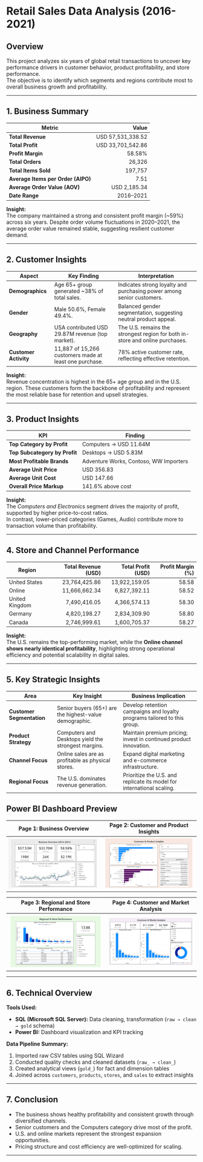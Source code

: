 # Retail Sales Data Analysis (2016-2021)

## Overview
This project analyzes six years of global retail transactions to uncover key performance drivers in customer behavior, product profitability, and store performance.  
The objective is to identify which segments and regions contribute most to overall business growth and profitability.

---

## 1. Business Summary

| Metric | Value |
|---------|------:|
| **Total Revenue** | USD 57,531,338.52 |
| **Total Profit** | USD 33,701,542.86 |
| **Profit Margin** | 58.58% |
| **Total Orders** | 26,326 |
| **Total Items Sold** | 197,757 |
| **Average Items per Order (AIPO)** | 7.51 |
| **Average Order Value (AOV)** | USD 2,185.34 |
| **Date Range** | 2016–2021 |

**Insight:**  
The company maintained a strong and consistent profit margin (~59%) across six years. Despite order volume fluctuations in 2020–2021, the average order value remained stable, suggesting resilient customer demand.


---

## 2. Customer Insights

| Aspect | Key Finding | Interpretation |
|--------|--------------|----------------|
| **Demographics** | Age 65+ group generated ~38% of total sales. | Indicates strong loyalty and purchasing power among senior customers. |
| **Gender** | Male 50.6%, Female 49.4%. | Balanced gender segmentation, suggesting neutral product appeal. |
| **Geography** | USA contributed USD 29.87M revenue (top market). | The U.S. remains the strongest region for both in-store and online purchases. |
| **Customer Activity** | 11,887 of 15,266 customers made at least one purchase. | 78% active customer rate, reflecting effective retention. |

**Insight:**  
Revenue concentration is highest in the 65+ age group and in the U.S. region. These customers form the backbone of profitability and represent the most reliable base for retention and upsell strategies.


---

## 3. Product Insights

| KPI | Finding |
|-----|----------|
| **Top Category by Profit** | Computers -> USD 11.64M |
| **Top Subcategory by Profit** | Desktops -> USD 5.83M |
| **Most Profitable Brands** | Adventure Works, Contoso, WW Importers |
| **Average Unit Price** | USD 356.83 |
| **Average Unit Cost** | USD 147.66 |
| **Overall Price Markup** | 141.6% above cost |

**Insight:**  
The *Computers and Electronics* segment drives the majority of profit, supported by higher price-to-cost ratios.  
In contrast, lower-priced categories (Games, Audio) contribute more to transaction volume than profitability.


---

## 4. Store and Channel Performance

| Region | Total Revenue (USD) | Total Profit (USD) | Profit Margin (%) |
|---------|--------------------:|-------------------:|------------------:|
| United States | 23,764,425.86 | 13,922,159.05 | 58.58 |
| Online | 11,666,662.34 | 6,827,392.11 | 58.52 |
| United Kingdom | 7,490,416.05 | 4,366,574.13 | 58.30 |
| Germany | 4,820,198.27 | 2,834,309.90 | 58.80 |
| Canada | 2,746,999.61 | 1,600,705.37 | 58.27 |

**Insight:**  
The U.S. remains the top-performing market, while the **Online channel shows nearly identical profitability**, highlighting strong operational efficiency and potential scalability in digital sales.


---

## 5. Key Strategic Insights

| Area | Key Insight | Business Implication |
|------|--------------|----------------------|
| **Customer Segmentation** | Senior buyers (65+) are the highest-value demographic. | Develop retention campaigns and loyalty programs tailored to this group. |
| **Product Strategy** | Computers and Desktops yield the strongest margins. | Maintain premium pricing; invest in continued product innovation. |
| **Channel Focus** | Online sales are as profitable as physical stores. | Expand digital marketing and e-commerce infrastructure. |
| **Regional Focus** | The U.S. dominates revenue generation. | Prioritize the U.S. and replicate its model for international scaling. |


## Power BI Dashboard Preview

| Page 1: Business Overview | Page 2: Customer and Product Insights |
|---------------------------|-------------------------------------|
| ![Business Overview](https://github.com/elrvnd/DA-Project/blob/e5f674dfde6419e26932cb1af8cb8d02961b26b1/power%20bi/images/page%201_business%20overview.png) | ![Customer and Product Insights](https://github.com/elrvnd/DA-Project/blob/e5f674dfde6419e26932cb1af8cb8d02961b26b1/power%20bi/images/page%202_customer%20and%20product%20insights.png) |

| Page 3: Regional and Store Performance | Page 4: Customer and Market Analysis |
|---------------------------------------|-------------------------------------|
| ![Regional and Store Performance](https://github.com/elrvnd/DA-Project/blob/e5f674dfde6419e26932cb1af8cb8d02961b26b1/power%20bi/images/page%203_regional%20and%20store%20performance.png) | ![Customer and Market Analysis](https://github.com/elrvnd/DA-Project/blob/e5f674dfde6419e26932cb1af8cb8d02961b26b1/power%20bi/images/page%204_customer%20and%20market%20analysis.png) |

---


## 6. Technical Overview

**Tools Used:**
- **SQL (Microsoft SQL Server):** Data cleaning, transformation (`raw → clean → gold` schema)
- **Power BI:** Dashboard visualization and KPI tracking

**Data Pipeline Summary:**
1. Imported raw CSV tables using SQL Wizard  
2. Conducted quality checks and cleaned datasets (`raw_ → clean_`)  
3. Created analytical views (`gold_`) for fact and dimension tables  
4. Joined across `customers`, `products`, `stores`, and `sales` to extract insights  

---

## 7. Conclusion

- The business shows healthy profitability and consistent growth through diversified channels.  
- Senior customers and the Computers category drive most of the profit.  
- U.S. and online markets represent the strongest expansion opportunities.  
- Pricing structure and cost efficiency are well-optimized for scaling.  

---
